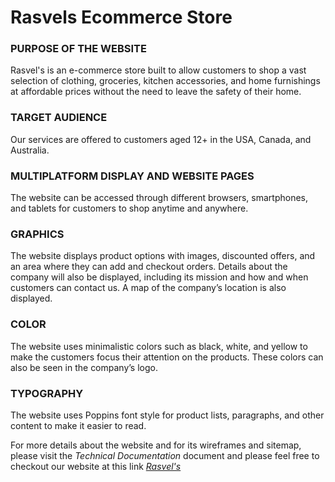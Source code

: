 # Rasvels Ecommerce Store

### PURPOSE OF THE WEBSITE
Rasvel's is an e-commerce store built to allow customers to shop a vast selection of clothing, groceries, kitchen accessories, and home furnishings at affordable prices without the need to leave the safety of their home.

### TARGET AUDIENCE
Our services are offered to customers aged 12+ in the USA, Canada, and Australia. 

### MULTIPLATFORM DISPLAY AND WEBSITE PAGES
The website can be accessed through different browsers, smartphones, and tablets for customers to shop anytime and anywhere. 

### GRAPHICS
The website displays product options with images, discounted offers, and an area where they can add and checkout orders. Details about the company will also be displayed, including its mission and how and when customers can contact us. A map of the company’s location is also displayed.  

### COLOR
The website uses minimalistic colors such as black, white, and yellow to make the customers focus their attention on the products. These colors can also be seen in the company’s logo.

### TYPOGRAPHY
The website uses Poppins font style for product lists, paragraphs, and other content to make it easier to read.

For more details about the website and for its wireframes and sitemap, please visit the _Technical Documentation_ document and please feel free to checkout our website at this link _[Rasvel's](https://rasvels.netlify.app/)_
